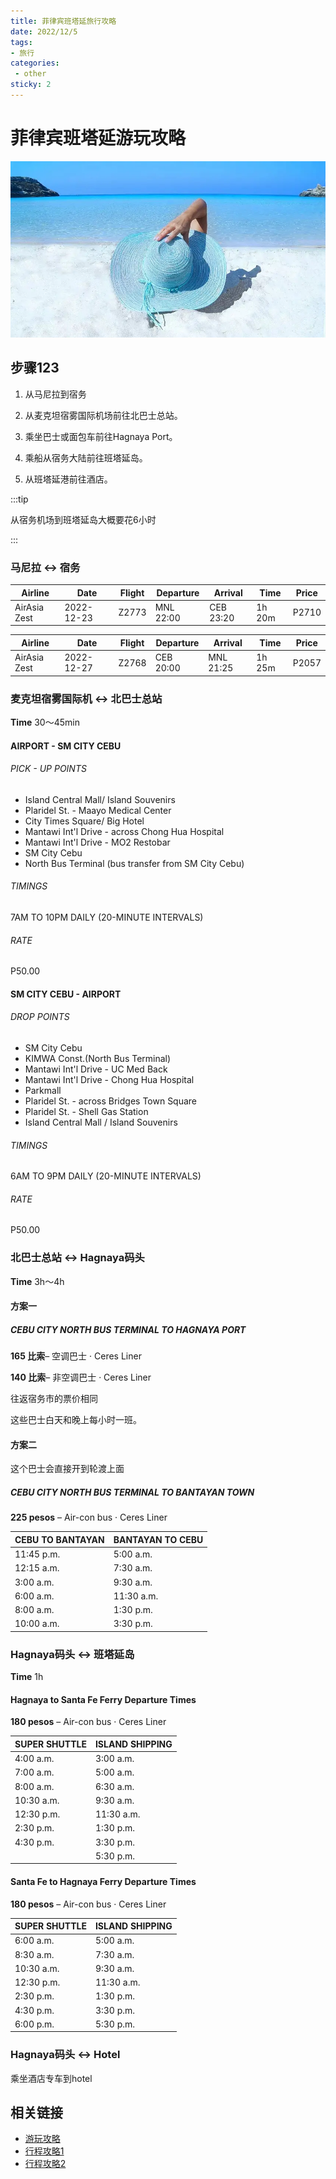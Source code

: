 ```yaml
---
title: 菲律宾班塔延旅行攻略
date: 2022/12/5
tags:
- 旅行
categories:
 - other
sticky: 2
---
```


# 菲律宾班塔延游玩攻略
![沙滩.png](../../image/bantayan.png)

## 步骤123

1. 从马尼拉到宿务

2. 从麦克坦宿雾国际机场前往北巴士总站。

3. 乘坐巴士或面包车前往Hagnaya Port。

4. 乘船从宿务大陆前往班塔延岛。

5. 从班塔延港前往酒店。

   

:::tip

从宿务机场到班塔延岛大概要花6小时

:::



### 马尼拉 &harr; 宿务

| Airline      | Date       | Flight | Departure | Arrival   | Time   | Price |
| ------------ | ---------- | ------ | --------- | --------- | ------ | ----- |
| AirAsia Zest | 2022-12-23 | Z2773  | MNL 22:00 | CEB 23:20 | 1h 20m | P2710 |

| Airline      | Date       | Flight | Departure | Arrival   | Time   | Price |
| ------------ | ---------- | ------ | --------- | --------- | ------ | ----- |
| AirAsia Zest | 2022-12-27 | Z2768  | CEB 20:00 | MNL 21:25 | 1h 25m | P2057 |



### 麦克坦宿雾国际机 &harr; 北巴士总站

**Time** 30～45min

#### AIRPORT - SM CITY CEBU

###### PICK - UP POINTS

- Island Central Mall/ Island Souvenirs
- Plaridel St. - Maayo Medical Center
- City Times Square/ Big Hotel
- Mantawi Int'l Drive - across Chong Hua Hospital
- Mantawi Int'l Drive - MO2 Restobar
- SM City Cebu
- North Bus Terminal (bus transfer from SM City Cebu)

###### TIMINGS

7AM TO 10PM DAILY
(20-MINUTE INTERVALS)

###### RATE

P50.00



#### SM CITY CEBU - AIRPORT

###### DROP POINTS

- SM City Cebu
- KIMWA Const.(North Bus Terminal)
- Mantawi Int'l Drive - UC Med Back
- Mantawi Int'l Drive - Chong Hua Hospital
- Parkmall
- Plaridel St. - across Bridges Town Square
- Plaridel St. - Shell Gas Station
- Island Central Mall / Island Souvenirs

###### TIMINGS

6AM TO 9PM DAILY
(20-MINUTE INTERVALS)

###### RATE

P50.00



### 北巴士总站 &harr; Hagnaya码头
**Time** 3h～4h

#### 方案一
##### CEBU CITY NORTH BUS TERMINAL TO HAGNAYA PORT
**165 比索**– 空调巴士 · Ceres Liner

**140 比索**– 非空调巴士 · Ceres Liner

往返宿务市的票价相同

这些巴士白天和晚上每小时一班。



#### 方案二
这个巴士会直接开到轮渡上面
##### CEBU CITY NORTH BUS TERMINAL TO BANTAYAN TOWN

**225 pesos** – Air-con bus · Ceres Liner

| CEBU TO BANTAYAN | BANTAYAN TO CEBU |
| ---------------- | ---------------- |
| 11:45 p.m.       | 5:00 a.m.        |
| 12:15 a.m.       | 7:30 a.m.        |
| 3:00 a.m.        | 9:30 a.m.        |
| 6:00 a.m.        | 11:30 a.m.       |
| 8:00 a.m.        | 1:30 p.m.        |
| 10:00 a.m.       | 3:30 p.m.        |



### Hagnaya码头 &harr; 班塔延岛

**Time** 1h

#### Hagnaya to Santa Fe Ferry Departure Times

**180 pesos** – Air-con bus · Ceres Liner

| SUPER SHUTTLE | ISLAND SHIPPING |
| ------------- | --------------- |
| 4:00 a.m.     | 3:00 a.m.       |
| 7:00 a.m.     | 5:00 a.m.       |
| 8:00 a.m.     | 6:30 a.m.       |
| 10:30 a.m.    | 9:30 a.m.       |
| 12:30 p.m.    | 11:30 a.m.      |
| 2:30 p.m.     | 1:30 p.m.       |
| 4:30 p.m.     | 3:30 p.m.       |
|               | 5:30 p.m.       |

#### Santa Fe to Hagnaya Ferry Departure Times

**180 pesos** – Air-con bus · Ceres Liner

| SUPER SHUTTLE | ISLAND SHIPPING |
| ------------- | --------------- |
| 6:00 a.m.     | 5:00 a.m.       |
| 8:30 a.m.     | 7:30 a.m.       |
| 10:30 a.m.    | 9:30 a.m.       |
| 12:30 p.m.    | 11:30 a.m.      |
| 2:30 p.m.     | 1:30 p.m.       |
| 4:30 p.m.     | 3:30 p.m.       |
| 6:00 p.m.     | 5:30 p.m.       |



### Hagnaya码头 &harr; Hotel
乘坐酒店专车到hotel


## 相关链接
- [游玩攻略](https://www.hoteldig.com/phillip-travel-guaid-1/)
- [行程攻略1](https://www.travelcebu.ph/bantayan-island-cebu-itinerary/)
- [行程攻略2](https://bantayanisland.com/listings/how-to-get-to-bantayan-island-philippines/)

<SimpleNewsletter/>

<FiverrAd/>
